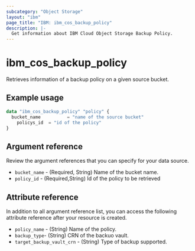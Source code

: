 ```yaml
---
subcategory: "Object Storage"
layout: "ibm"
page_title: "IBM: ibm_cos_backup_policy"
description: |-
  Get information about IBM Cloud Object Storage Backup Policy.
---
```


# ibm_cos_backup_policy

Retrieves information of a backup policy on a given source bucket.

## Example usage

```terraform
data "ibm_cos_backup_policy" "policy" {
  bucket_name          = "name of the source bucket"
	policys_id  = "id of the policy"
}
```
## Argument reference
Review the argument references that you can specify for your data source. 
- `bucket_name` - (Required, String) Name of the bucket name.
- `policy_id` - (Required,String) Id of the policy to be retrieved
## Attribute reference
In addition to all argument reference list, you can access the following attribute reference after your resource is created.

- `policy_name` - (String) Name of the policy.
- `backup_type`- (String) CRN of the backuo vault.
- `target_backup_vault_crn` - (String) Type of backup supported.
